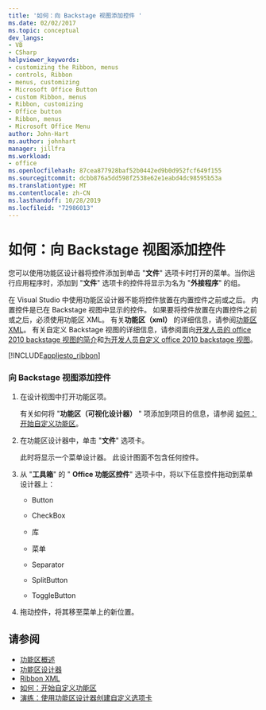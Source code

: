 ```yaml
---
title: '如何：向 Backstage 视图添加控件 '
ms.date: 02/02/2017
ms.topic: conceptual
dev_langs:
- VB
- CSharp
helpviewer_keywords:
- customizing the Ribbon, menus
- controls, Ribbon
- menus, customizing
- Microsoft Office Button
- custom Ribbon, menus
- Ribbon, customizing
- Office button
- Ribbon, menus
- Microsoft Office Menu
author: John-Hart
ms.author: johnhart
manager: jillfra
ms.workload:
- office
ms.openlocfilehash: 87cea877928baf52b0442ed9b0d952fcf649f155
ms.sourcegitcommit: dcbb876a5dd598f2538e62e1eabd4dc98595b53a
ms.translationtype: MT
ms.contentlocale: zh-CN
ms.lasthandoff: 10/28/2019
ms.locfileid: "72986013"
---
```

# <a name="how-to-add-controls-to-the-backstage-view"></a>如何：向 Backstage 视图添加控件
  您可以使用功能区设计器将控件添加到单击 "**文件**" 选项卡时打开的菜单。当你运行应用程序时，添加到 "**文件**" 选项卡的控件将显示为名为 "**外接程序**" 的组。

 在 Visual Studio 中使用功能区设计器不能将控件放置在内置控件之前或之后。 内置控件是已在 Backstage 视图中显示的控件。 如果要将控件放置在内置控件之前或之后，必须使用功能区 XML。 有关**功能区（xml）** 的详细信息，请参阅[功能区 XML](../vsto/ribbon-xml.md)。 有关自定义 Backstage 视图的详细信息，请参阅面向[开发人员的 office 2010 backstage 视图的简介](/previous-versions/office/developer/office-2010/ee691833(v=office.14))和[为开发人员自定义 office 2010 backstage 视图](/previous-versions/office/developer/office-2010/ee815851(v=office.14))。

 [!INCLUDE[appliesto_ribbon](../vsto/includes/appliesto-ribbon-md.md)]

### <a name="to-add-controls-to-backstage-view"></a>向 Backstage 视图添加控件

1. 在设计视图中打开功能区项。

     有关如何将 "**功能区（可视化设计器）** " 项添加到项目的信息，请参阅 [如何：开始自定义功能区](../vsto/how-to-get-started-customizing-the-ribbon.md)。

2. 在功能区设计器中，单击 "**文件**" 选项卡。

     此时将显示一个菜单设计器。 此设计图面不包含任何控件。

3. 从 "**工具箱**" 的 " **Office 功能区控件**" 选项卡中，将以下任意控件拖动到菜单设计器上：

    - Button

    - CheckBox

    - 库

    - 菜单

    - Separator

    - SplitButton

    - ToggleButton

4. 拖动控件，将其移至菜单上的新位置。

## <a name="see-also"></a>请参阅
- [功能区概述](../vsto/ribbon-overview.md)
- [功能区设计器](../vsto/ribbon-designer.md)
- [Ribbon XML](../vsto/ribbon-xml.md)
- [如何：开始自定义功能区](../vsto/how-to-get-started-customizing-the-ribbon.md)
- [演练：使用功能区设计器创建自定义选项卡](../vsto/walkthrough-creating-a-custom-tab-by-using-the-ribbon-designer.md)
